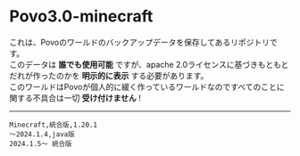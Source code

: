 # Povo3.0-minecraft
これは、Povoのワールドのバックアップデータを保存してあるリポジトリです。  
このデータは __誰でも使用可能__ ですが、apache 2.0ライセンスに基づきもともとだれが作ったのかを __明示的に表示__ する必要があります。  
このワールドはPovoが個人的に緩く作っているワールドなのですべてのことに関する不具合は一切 __受け付けません__ !  

---

    Minecraft,統合版,1.20.1
    〜2024.1.4,java版
    2024.1.5〜 統合版